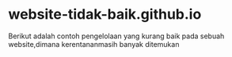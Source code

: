 # website-tidak-baik.github.io
Berikut adalah contoh pengelolaan yang kurang baik pada sebuah website,dimana kerentananmasih banyak ditemukan
